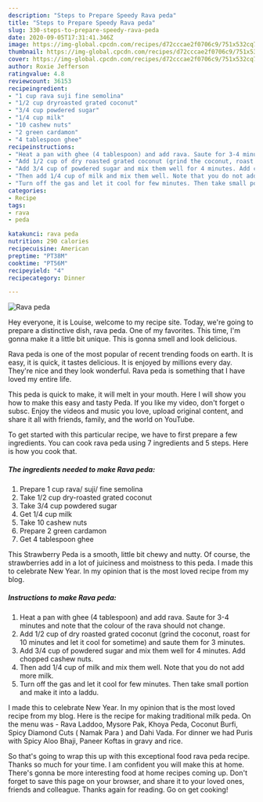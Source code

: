 ```yaml
---
description: "Steps to Prepare Speedy Rava peda"
title: "Steps to Prepare Speedy Rava peda"
slug: 330-steps-to-prepare-speedy-rava-peda
date: 2020-09-05T17:31:41.346Z
image: https://img-global.cpcdn.com/recipes/d72cccae2f0706c9/751x532cq70/rava-peda-recipe-main-photo.jpg
thumbnail: https://img-global.cpcdn.com/recipes/d72cccae2f0706c9/751x532cq70/rava-peda-recipe-main-photo.jpg
cover: https://img-global.cpcdn.com/recipes/d72cccae2f0706c9/751x532cq70/rava-peda-recipe-main-photo.jpg
author: Roxie Jefferson
ratingvalue: 4.8
reviewcount: 36153
recipeingredient:
- "1 cup rava suji fine semolina"
- "1/2 cup dryroasted grated coconut"
- "3/4 cup powdered sugar"
- "1/4 cup milk"
- "10 cashew nuts"
- "2 green cardamon"
- "4 tablespoon ghee"
recipeinstructions:
- "Heat a pan with ghee (4 tablespoon) and add rava. Saute for 3-4 minutes and note that the colour of the rava should not change."
- "Add 1/2 cup of dry roasted grated coconut (grind the coconut, roast for 10 minutes and let it cool for sometime) and saute them for 3 minutes."
- "Add 3/4 cup of powdered sugar and mix them well for 4 minutes. Add chopped cashew nuts."
- "Then add 1/4 cup of milk and mix them well. Note that you do not add more milk."
- "Turn off the gas and let it cool for few minutes. Then take small portion and make it into a laddu."
categories:
- Recipe
tags:
- rava
- peda

katakunci: rava peda 
nutrition: 290 calories
recipecuisine: American
preptime: "PT38M"
cooktime: "PT56M"
recipeyield: "4"
recipecategory: Dinner

---
```



![Rava peda](https://img-global.cpcdn.com/recipes/d72cccae2f0706c9/751x532cq70/rava-peda-recipe-main-photo.jpg)

Hey everyone, it is Louise, welcome to my recipe site. Today, we're going to prepare a distinctive dish, rava peda. One of my favorites. This time, I'm gonna make it a little bit unique. This is gonna smell and look delicious.

Rava peda is one of the most popular of recent trending foods on earth. It is easy, it is quick, it tastes delicious. It is enjoyed by millions every day. They're nice and they look wonderful. Rava peda is something that I have loved my entire life.

This peda is quick to make, it will melt in your mouth. Here I will show you how to make this easy and tasty Peda. If you like my video, don&#39;t forget o subsc. Enjoy the videos and music you love, upload original content, and share it all with friends, family, and the world on YouTube.


To get started with this particular recipe, we have to first prepare a few ingredients. You can cook rava peda using 7 ingredients and 5 steps. Here is how you cook that.

<!--inarticleads1-->

##### The ingredients needed to make Rava peda:

1. Prepare 1 cup rava/ suji/ fine semolina
1. Take 1/2 cup dry-roasted grated coconut
1. Take 3/4 cup powdered sugar
1. Get 1/4 cup milk
1. Take 10 cashew nuts
1. Prepare 2 green cardamon
1. Get 4 tablespoon ghee


This Strawberry Peda is a smooth, little bit chewy and nutty. Of course, the strawberries add in a lot of juiciness and moistness to this peda. I made this to celebrate New Year. In my opinion that is the most loved recipe from my blog. 

<!--inarticleads2-->

##### Instructions to make Rava peda:

1. Heat a pan with ghee (4 tablespoon) and add rava. Saute for 3-4 minutes and note that the colour of the rava should not change.
1. Add 1/2 cup of dry roasted grated coconut (grind the coconut, roast for 10 minutes and let it cool for sometime) and saute them for 3 minutes.
1. Add 3/4 cup of powdered sugar and mix them well for 4 minutes. Add chopped cashew nuts.
1. Then add 1/4 cup of milk and mix them well. Note that you do not add more milk.
1. Turn off the gas and let it cool for few minutes. Then take small portion and make it into a laddu.


I made this to celebrate New Year. In my opinion that is the most loved recipe from my blog. Here is the recipe for making traditional milk peda. On the menu was - Rava Laddoo, Mysore Pak, Khoya Peda, Coconut Burfi, Spicy Diamond Cuts ( Namak Para ) and Dahi Vada. For dinner we had Puris with Spicy Aloo Bhaji, Paneer Koftas in gravy and rice. 

So that's going to wrap this up with this exceptional food rava peda recipe. Thanks so much for your time. I am confident you will make this at home. There's gonna be more interesting food at home recipes coming up. Don't forget to save this page on your browser, and share it to your loved ones, friends and colleague. Thanks again for reading. Go on get cooking!
